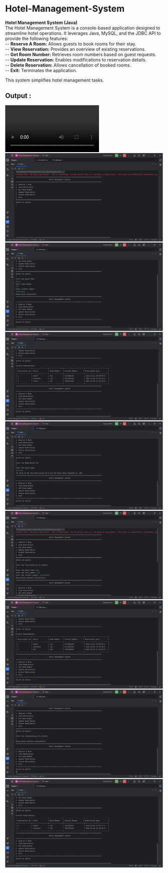 # Hotel-Management-System

**Hotel Management System (Java)**<br>
The Hotel Management System is a console-based application designed to streamline hotel operations. It leverages Java, MySQL, and the JDBC API to provide the following features:
<br>
-- **Reserve A Room:** Allows guests to book rooms for their stay.<br>
-- **View Reservation:** Provides an overview of existing reservations.<br>
-- **Get Room Number:** Retrieves room numbers based on guest requests.<br>
-- **Update Reservation:** Enables modifications to reservation details.<br>
-- **Delete Reservation:** Allows cancellation of booked rooms.<br>
-- **Exit:** Terminates the application.<br>

This system simplifies hotel management tasks.

## Output :

<video controls src="output/Recording 2024-10-04 180048.mp4" title="HMS"></video>
<br>
![alt text](/output/image.png) <br>
![alt text](/output/image-1.png) <br>
![alt text](/output/image-2.png) <br>
![alt text](/output/image-3.png) <br>
![alt text](/output/image-4.png) <br>
![alt text](/output/image-5.png) <br>
![alt text](/output/image-6.png) <br>
![alt text](/output/image-7.png) <br>
